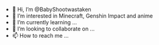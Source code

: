 - 👋 Hi, I’m @BabyShootwastaken
- 👀 I’m interested in Minecraft, Genshin Impact and anime
- 🌱 I’m currently learning ...
- 💞️ I’m looking to collaborate on ...
- 📫 How to reach me ...

<!---
BabyShootwastaken/BabyShootwastaken is a ✨ special ✨ repository because its `README.md` (this file) appears on your GitHub profile.
You can click the Preview link to take a look at your changes.
--->
